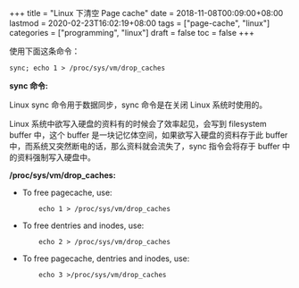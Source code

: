 +++
title = "Linux 下清空 Page cache"
date = 2018-11-08T00:09:00+08:00
lastmod = 2020-02-23T16:02:19+08:00
tags = ["page-cache", "linux"]
categories = ["programming", "linux"]
draft = false
toc = false
+++

使用下面这条命令：

```shell
sync; echo 1 > /proc/sys/vm/drop_caches
```

<!--more-->

**sync 命令:**

Linux sync 命令用于数据同步，sync 命令是在关闭 Linux 系统时使用的。

Linux 系统中欲写入硬盘的资料有的时候会了效率起见，会写到 filesystem buffer 中，这个 buffer 是一块记忆体空间，如果欲写入硬盘的资料存于此 buffer 中，而系统又突然断电的话，那么资料就会流失了，sync 指令会将存于 buffer 中的资料强制写入硬盘中。

**/proc/sys/vm/drop\_caches:**

-   To free pagecache, use:

    ```shell
        echo 1 > /proc/sys/vm/drop_caches
    ```
-   To free dentries and inodes, use:

    ```shell
        echo 2 > /proc/sys/vm/drop_caches
    ```
-   To free pagecache, dentries and inodes, use:

    ```shell
        echo 3 >/proc/sys/vm/drop_caches
    ```
